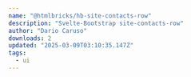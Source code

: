 ```yaml
---
name: "@htmlbricks/hb-site-contacts-row"
description: "Svelte-Bootstrap site-contacts-row"
author: "Dario Caruso"
downloads: 2
updated: "2025-03-09T03:10:35.147Z"
tags: 
  - ui
---
```

